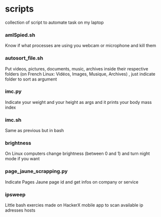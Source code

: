 # scripts
collection of script to automate task on my laptop

<h3>amISpied.sh</h3>
<p>Know if what processes are using you webcam or microphone and kill them</p>

<h3>autosort_file.sh</h3> 
  
<p>Put videos, pictures, documents, music, archives inside their respective folders (on French Linux: Vidéos, Images, Musique, Archives) , just indicate folder to sort as argument</p>

<h3>imc.py</h3>
</p>Indicate your weight and your height as args and it prints your body mass index</p>

<h3>imc.sh</h3>
<p>Same as previous but in bash</p>

<h3>brightness</h3>
<p>On Linux computers change brightness (between 0 and 1) and turn night mode if you want</p>

<h3>page_jaune_scrapping.py</h3>
<p>Indicate Pages Jaune page id and get infos on company or service</p>

<h3>ipsweep</h3>
<p>Little bash exercies made on HackerX mobile app to scan available ip adresses hosts</p>
